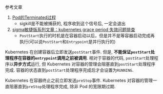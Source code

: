 参考文章

1. [Pod的Terminated过程](https://www.cnblogs.com/orchidzjl/p/11791883.html)
    - sigkill是不能被捕获的, 程序收到这个信号后, 一定会退出
2. [sigma敏捷版系列文章：kubernetes grace period 失效问题排查](https://developer.aliyun.com/article/609813)
    - `PostStart`执行的时机是在容器启动以后，但是并不是等容器启动完成再执行(可以说`PostStart`和`Entrypoint`是并行执行的)

Kubernetes 在创建容器后立即发送`postStart`事件. 但是, **不能保证`postStart`处理程序在容器的`entrypoint`调用之前被调用**. 相对于容器的代码, `postStart`处理程序以**异步方式**运行, 但 Kubernetes 对容器的管理会阻塞直到`postStart`处理程序完成. 容器的状态直到`postStart`处理程序完成后才会设置为`RUNNING`. 

Kubernetes 在容器终止之前立即发送`preStop`事件. Kubernetes 对容器的管理一直阻塞直到`preStop`处理程序完成, 除非 Pod 的宽限期过期. 
